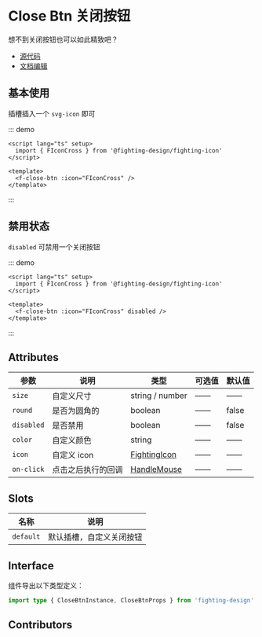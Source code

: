 # Close Btn 关闭按钮

想不到关闭按钮也可以如此精致吧？

- [源代码](https://github.com/FightingDesign/fighting-design/tree/master/packages/fighting-design/close-btn)
- [文档编辑](https://github.com/FightingDesign/fighting-design/blob/master/docs/components/close-btn.md)

## 基本使用

插槽插入一个 `svg-icon` 即可

::: demo

```vue
<script lang="ts" setup>
  import { FIconCross } from '@fighting-design/fighting-icon'
</script>

<template>
  <f-close-btn :icon="FIconCross" />
</template>
```

:::

## 禁用状态

`disabled` 可禁用一个关闭按钮

::: demo

```vue
<script lang="ts" setup>
  import { FIconCross } from '@fighting-design/fighting-icon'
</script>

<template>
  <f-close-btn :icon="FIconCross" disabled />
</template>
```

:::

## Attributes

| 参数       | 说明               | 类型                                                               | 可选值 | 默认值 |
| ---------- | ------------------ | ------------------------------------------------------------------ | ------ | ------ |
| `size`     | 自定义尺寸         | string / number                                                    | ——     | ——     |
| `round`    | 是否为圆角的       | boolean                                                            | ——     | false  |
| `disabled` | 是否禁用           | boolean                                                            | ——     | false  |
| `color`    | 自定义颜色         | string                                                             | ——     | ——     |
| `icon`     | 自定义 icon        | <a href="/components/interface.html#fightingicon">FightingIcon</a> | ——     | ——     |
| `on-click` | 点击之后执行的回调 | <a href="/components/interface.html#handlemouse">HandleMouse</a>   | ——     | ——     |

## Slots

| 名称      | 说明                     |
| --------- | ------------------------ |
| `default` | 默认插槽，自定义关闭按钮 |

## Interface

组件导出以下类型定义：

```ts
import type { CloseBtnInstance, CloseBtnProps } from 'fighting-design'
```

## Contributors

<a href="https://github.com/Tyh2001" target="_blank">
  <f-avatar round src="https://avatars.githubusercontent.com/u/73180970?v=4" />
</a>
